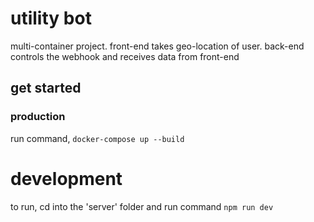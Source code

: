 # utility bot
multi-container project. front-end takes geo-location of user.
back-end controls the webhook and receives data from front-end

## get started

### production
run command, `docker-compose up --build`

# development
to run, cd into the 'server' folder and run command `npm run dev`